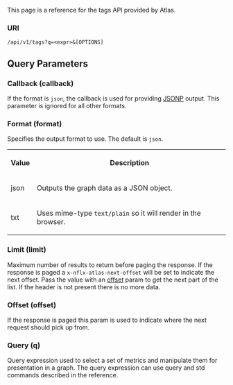This page is a reference for the tags API provided by Atlas.

### URI

`/api/v1/tags?q=<expr>&[OPTIONS]`

## Query Parameters

### Callback (callback)

If the format is `json`, the callback is used for providing
[JSONP](http://en.wikipedia.org/wiki/JSONP) output. This parameter is
ignored for all other formats.

### Format (format)

Specifies the output format to use. The default is `json`.

<table>
  <tbody>
    <tr>
      <th>
        <p>Value</p>
      </th>
      <th>
        <p>Description</p>
      </th>
    </tr>
    <tr>
      <td>
        <p>json</p>
      </td>
      <td>
        <p>Outputs the graph data as a JSON object.</p>
      </td>
    </tr>
    <tr>
      <td>
        <p>txt</p>
      </td>
      <td>
        <p>Uses mime-type <code>text/plain</code> so it will render in the browser.</p>
      </td>
    </tr>
  </tbody>
</table>

### Limit (limit)

Maximum number of results to return before paging the response. If the response is paged a `x-nflx-atlas-next-offset` will be set to indicate the next offset. Pass the value with an [offset](#offset) param to get the next part of the list. If the header is not present there is no more data.

### Offset (offset)

If the response is paged this param is used to indicate where the next request should pick up from.

### Query (q)

Query expression used to select a set of metrics and manipulate them for
presentation in a graph. The query expression can use query
and std commands described in the reference. 


